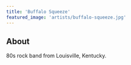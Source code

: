 ```yaml
---
title: 'Buffalo Squeeze'
featured_image: 'artists/buffalo-squeeze.jpg'
---
```


## About

80s rock band from Louisville, Kentucky.
